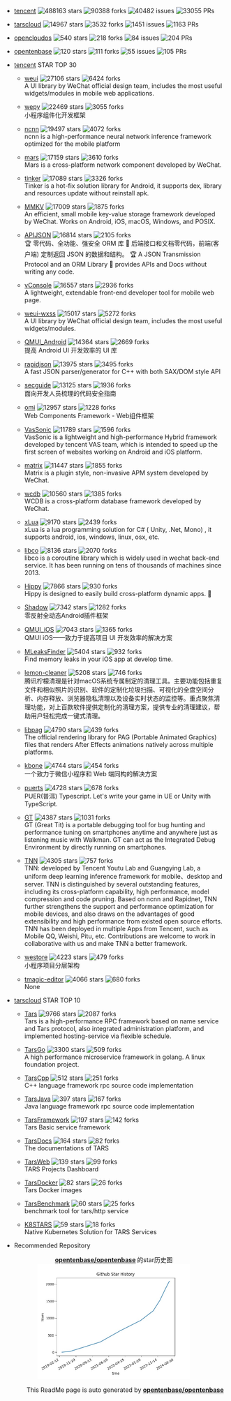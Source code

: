 
+ [tencent](https://github.com/tencent)
![488163 stars](https://img.shields.io/badge/Stars-488163-green)
![90388 forks](https://img.shields.io/badge/Forks-90388-green)
![40482 issues](https://img.shields.io/badge/Issues-40482-green)
![33055 PRs](https://img.shields.io/badge/PRs-33055-green)

+ [tarscloud](https://github.com/tarscloud)
![14967 stars](https://img.shields.io/badge/Stars-14967-green)
![3532 forks](https://img.shields.io/badge/Forks-3532-green)
![1451 issues](https://img.shields.io/badge/Issues-1451-green)
![1163 PRs](https://img.shields.io/badge/PRs-1163-green)

+ [opencloudos](https://github.com/opencloudos)
![540 stars](https://img.shields.io/badge/Stars-540-green)
![218 forks](https://img.shields.io/badge/Forks-218-green)
![84 issues](https://img.shields.io/badge/Issues-84-green)
![204 PRs](https://img.shields.io/badge/PRs-204-green)

+ [opentenbase](https://github.com/opentenbase)
![120 stars](https://img.shields.io/badge/Stars-120-green)
![111 forks](https://img.shields.io/badge/Forks-111-green)
![55 issues](https://img.shields.io/badge/Issues-55-green)
![105 PRs](https://img.shields.io/badge/PRs-105-green)



+ [tencent](https://github.com/tencent) STAR TOP 30
    
    + [weui](https://github.com/tencent/weui) 
    ![27106 stars](https://img.shields.io/badge/Stars-27106-green)
    ![6424 forks](https://img.shields.io/badge/Forks-6424-green)  
    A UI library by WeChat official design team, includes the most useful widgets/modules in mobile web applications.
    
    + [wepy](https://github.com/tencent/wepy) 
    ![22469 stars](https://img.shields.io/badge/Stars-22469-green)
    ![3055 forks](https://img.shields.io/badge/Forks-3055-green)  
    小程序组件化开发框架
    
    + [ncnn](https://github.com/tencent/ncnn) 
    ![19497 stars](https://img.shields.io/badge/Stars-19497-green)
    ![4072 forks](https://img.shields.io/badge/Forks-4072-green)  
    ncnn is a high-performance neural network inference framework optimized for the mobile platform
    
    + [mars](https://github.com/tencent/mars) 
    ![17159 stars](https://img.shields.io/badge/Stars-17159-green)
    ![3610 forks](https://img.shields.io/badge/Forks-3610-green)  
    Mars is a cross-platform network component  developed by WeChat.
    
    + [tinker](https://github.com/tencent/tinker) 
    ![17089 stars](https://img.shields.io/badge/Stars-17089-green)
    ![3326 forks](https://img.shields.io/badge/Forks-3326-green)  
    Tinker is a hot-fix solution library for Android, it supports dex, library and resources update without reinstall apk.
    
    + [MMKV](https://github.com/tencent/MMKV) 
    ![17009 stars](https://img.shields.io/badge/Stars-17009-green)
    ![1875 forks](https://img.shields.io/badge/Forks-1875-green)  
    An efficient, small mobile key-value storage framework developed by WeChat. Works on Android, iOS, macOS, Windows, and POSIX.
    
    + [APIJSON](https://github.com/tencent/APIJSON) 
    ![16814 stars](https://img.shields.io/badge/Stars-16814-green)
    ![2105 forks](https://img.shields.io/badge/Forks-2105-green)  
    🏆 零代码、全功能、强安全 ORM 库 🚀 后端接口和文档零代码，前端(客户端) 定制返回 JSON 的数据和结构。 🏆 A JSON Transmission Protocol and an ORM Library 🚀  provides APIs and Docs without writing any code.
    
    + [vConsole](https://github.com/tencent/vConsole) 
    ![16557 stars](https://img.shields.io/badge/Stars-16557-green)
    ![2936 forks](https://img.shields.io/badge/Forks-2936-green)  
    A lightweight, extendable front-end developer tool for mobile web page.
    
    + [weui-wxss](https://github.com/tencent/weui-wxss) 
    ![15017 stars](https://img.shields.io/badge/Stars-15017-green)
    ![5272 forks](https://img.shields.io/badge/Forks-5272-green)  
    A UI library by WeChat official design team, includes the most useful widgets/modules.
    
    + [QMUI_Android](https://github.com/tencent/QMUI_Android) 
    ![14364 stars](https://img.shields.io/badge/Stars-14364-green)
    ![2669 forks](https://img.shields.io/badge/Forks-2669-green)  
    提高 Android UI 开发效率的 UI 库
    
    + [rapidjson](https://github.com/tencent/rapidjson) 
    ![13975 stars](https://img.shields.io/badge/Stars-13975-green)
    ![3495 forks](https://img.shields.io/badge/Forks-3495-green)  
    A fast JSON parser/generator for C++ with both SAX/DOM style API
    
    + [secguide](https://github.com/tencent/secguide) 
    ![13125 stars](https://img.shields.io/badge/Stars-13125-green)
    ![1936 forks](https://img.shields.io/badge/Forks-1936-green)  
    面向开发人员梳理的代码安全指南
    
    + [omi](https://github.com/tencent/omi) 
    ![12957 stars](https://img.shields.io/badge/Stars-12957-green)
    ![1228 forks](https://img.shields.io/badge/Forks-1228-green)  
    Web Components Framework - Web组件框架
    
    + [VasSonic](https://github.com/tencent/VasSonic) 
    ![11789 stars](https://img.shields.io/badge/Stars-11789-green)
    ![1596 forks](https://img.shields.io/badge/Forks-1596-green)  
    VasSonic is a lightweight and high-performance Hybrid framework developed by tencent VAS team, which is intended to speed up the first screen of websites working on Android and iOS platform. 
    
    + [matrix](https://github.com/tencent/matrix) 
    ![11447 stars](https://img.shields.io/badge/Stars-11447-green)
    ![1855 forks](https://img.shields.io/badge/Forks-1855-green)  
    Matrix is a plugin style, non-invasive APM system developed by WeChat.
    
    + [wcdb](https://github.com/tencent/wcdb) 
    ![10560 stars](https://img.shields.io/badge/Stars-10560-green)
    ![1385 forks](https://img.shields.io/badge/Forks-1385-green)  
    WCDB is a cross-platform database framework developed by WeChat.
    
    + [xLua](https://github.com/tencent/xLua) 
    ![9170 stars](https://img.shields.io/badge/Stars-9170-green)
    ![2439 forks](https://img.shields.io/badge/Forks-2439-green)  
    xLua is a lua programming solution for  C# ( Unity, .Net, Mono) , it supports android, ios, windows, linux, osx, etc.
    
    + [libco](https://github.com/tencent/libco) 
    ![8136 stars](https://img.shields.io/badge/Stars-8136-green)
    ![2070 forks](https://img.shields.io/badge/Forks-2070-green)  
    libco is a coroutine library which is widely used in wechat  back-end service. It has been running on tens of thousands of machines since 2013.
    
    + [Hippy](https://github.com/tencent/Hippy) 
    ![7866 stars](https://img.shields.io/badge/Stars-7866-green)
    ![930 forks](https://img.shields.io/badge/Forks-930-green)  
    Hippy is designed to easily build cross-platform dynamic apps. 👏
    
    + [Shadow](https://github.com/tencent/Shadow) 
    ![7342 stars](https://img.shields.io/badge/Stars-7342-green)
    ![1282 forks](https://img.shields.io/badge/Forks-1282-green)  
    零反射全动态Android插件框架
    
    + [QMUI_iOS](https://github.com/tencent/QMUI_iOS) 
    ![7043 stars](https://img.shields.io/badge/Stars-7043-green)
    ![1365 forks](https://img.shields.io/badge/Forks-1365-green)  
    QMUI iOS——致力于提高项目 UI 开发效率的解决方案
    
    + [MLeaksFinder](https://github.com/tencent/MLeaksFinder) 
    ![5404 stars](https://img.shields.io/badge/Stars-5404-green)
    ![932 forks](https://img.shields.io/badge/Forks-932-green)  
    Find memory leaks in your iOS app at develop time.
    
    + [lemon-cleaner](https://github.com/tencent/lemon-cleaner) 
    ![5208 stars](https://img.shields.io/badge/Stars-5208-green)
    ![746 forks](https://img.shields.io/badge/Forks-746-green)  
    腾讯柠檬清理是针对macOS系统专属制定的清理工具。主要功能包括重复文件和相似照片的识别、软件的定制化垃圾扫描、可视化的全盘空间分析、内存释放、浏览器隐私清理以及设备实时状态的监控等。重点聚焦清理功能，对上百款软件提供定制化的清理方案，提供专业的清理建议，帮助用户轻松完成一键式清理。
    
    + [libpag](https://github.com/tencent/libpag) 
    ![4790 stars](https://img.shields.io/badge/Stars-4790-green)
    ![439 forks](https://img.shields.io/badge/Forks-439-green)  
    The official rendering library for PAG (Portable Animated Graphics) files that renders After Effects animations natively across multiple platforms.
    
    + [kbone](https://github.com/tencent/kbone) 
    ![4744 stars](https://img.shields.io/badge/Stars-4744-green)
    ![454 forks](https://img.shields.io/badge/Forks-454-green)  
    一个致力于微信小程序和 Web 端同构的解决方案
    
    + [puerts](https://github.com/tencent/puerts) 
    ![4728 stars](https://img.shields.io/badge/Stars-4728-green)
    ![678 forks](https://img.shields.io/badge/Forks-678-green)  
    PUER(普洱) Typescript. Let's write your game in UE or Unity with TypeScript.
    
    + [GT](https://github.com/tencent/GT) 
    ![4387 stars](https://img.shields.io/badge/Stars-4387-green)
    ![1031 forks](https://img.shields.io/badge/Forks-1031-green)  
    GT (Great Tit) is a portable debugging tool for bug hunting and performance tuning on smartphones anytime and anywhere just as listening music with Walkman. GT can act as the Integrated Debug Environment by directly running on smartphones.
    
    + [TNN](https://github.com/tencent/TNN) 
    ![4305 stars](https://img.shields.io/badge/Stars-4305-green)
    ![757 forks](https://img.shields.io/badge/Forks-757-green)  
    TNN: developed by Tencent Youtu Lab and Guangying Lab, a uniform deep learning inference framework for mobile、desktop and server. TNN is distinguished by several outstanding features, including its cross-platform capability, high performance, model compression and code pruning. Based on ncnn and Rapidnet, TNN further strengthens the support and performance optimization for mobile devices, and also draws on the advantages of good extensibility and high performance from existed open source efforts. TNN has been deployed in multiple Apps from Tencent, such as Mobile QQ, Weishi, Pitu, etc. Contributions are welcome to work in collaborative with us and make TNN a better framework. 
    
    + [westore](https://github.com/tencent/westore) 
    ![4223 stars](https://img.shields.io/badge/Stars-4223-green)
    ![479 forks](https://img.shields.io/badge/Forks-479-green)  
    小程序项目分层架构
    
    + [tmagic-editor](https://github.com/tencent/tmagic-editor) 
    ![4066 stars](https://img.shields.io/badge/Stars-4066-green)
    ![680 forks](https://img.shields.io/badge/Forks-680-green)  
    None
    

+ [tarscloud](https://github.com/tarscloud) STAR TOP 10
    
    + [Tars](https://github.com/tarscloud/Tars) 
    ![9766 stars](https://img.shields.io/badge/Stars-9766-green)
    ![2087 forks](https://img.shields.io/badge/Forks-2087-green)  
    Tars is a high-performance RPC framework based on name service and Tars protocol, also integrated administration platform, and implemented hosting-service via flexible schedule.
    
    + [TarsGo](https://github.com/tarscloud/TarsGo) 
    ![3300 stars](https://img.shields.io/badge/Stars-3300-green)
    ![509 forks](https://img.shields.io/badge/Forks-509-green)  
    A  high performance microservice  framework  in golang. A linux foundation project.
    
    + [TarsCpp](https://github.com/tarscloud/TarsCpp) 
    ![512 stars](https://img.shields.io/badge/Stars-512-green)
    ![251 forks](https://img.shields.io/badge/Forks-251-green)  
    C++ language framework rpc source code implementation
    
    + [TarsJava](https://github.com/tarscloud/TarsJava) 
    ![397 stars](https://img.shields.io/badge/Stars-397-green)
    ![167 forks](https://img.shields.io/badge/Forks-167-green)  
    Java language framework rpc source code implementation
    
    + [TarsFramework](https://github.com/tarscloud/TarsFramework) 
    ![197 stars](https://img.shields.io/badge/Stars-197-green)
    ![142 forks](https://img.shields.io/badge/Forks-142-green)  
    Tars Basic service framework
    
    + [TarsDocs](https://github.com/tarscloud/TarsDocs) 
    ![164 stars](https://img.shields.io/badge/Stars-164-green)
    ![82 forks](https://img.shields.io/badge/Forks-82-green)  
    The documentations of TARS
    
    + [TarsWeb](https://github.com/tarscloud/TarsWeb) 
    ![139 stars](https://img.shields.io/badge/Stars-139-green)
    ![99 forks](https://img.shields.io/badge/Forks-99-green)  
    TARS Projects Dashboard
    
    + [TarsDocker](https://github.com/tarscloud/TarsDocker) 
    ![82 stars](https://img.shields.io/badge/Stars-82-green)
    ![26 forks](https://img.shields.io/badge/Forks-26-green)  
    Tars Docker  images
    
    + [TarsBenchmark](https://github.com/tarscloud/TarsBenchmark) 
    ![60 stars](https://img.shields.io/badge/Stars-60-green)
    ![25 forks](https://img.shields.io/badge/Forks-25-green)  
    benchmark tool for tars/http service
    
    + [K8STARS](https://github.com/tarscloud/K8STARS) 
    ![59 stars](https://img.shields.io/badge/Stars-59-green)
    ![18 forks](https://img.shields.io/badge/Forks-18-green)  
    Native Kubernetes  Solution for TARS Services
    


+ Recommended Repository  
<p align="center">
      <strong>
        <a href="https://github.com/opentenbase/opentenbase" target="_blank">opentenbase/opentenbase</a>
      </strong>  的star历史图
  <br>
  <img src="https://raw.githubusercontent.com/ButterAndButterfly/GithubTools/master/data/stars_history.jpg" width="350px"></img>    
</p>

<p align="right">
      This ReadMe page is auto generated by 
      <strong>
        <a href="https://github.com/opentenbase/opentenbase" target="_blank">opentenbase/opentenbase</a><br>
      </strong>   
</p>